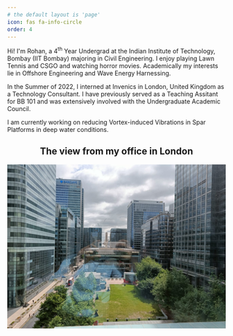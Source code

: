 ```yaml
---
# the default layout is 'page'
icon: fas fa-info-circle
order: 4
---
```


Hi! I'm Rohan, a 4<sup>th</sup> Year Undergrad at the Indian Institute of Technology, Bombay (IIT Bombay) majoring in Civil Engineering. I enjoy playing Lawn Tennis and CSGO and watching horror movies. Academically my interests lie in Offshore Engineering and Wave Energy Harnessing. 

In the Summer of 2022, I interned at Invenics in London, United Kingdom as a Technology Consultant. I have previously served as a Teaching Assitant for BB 101 and was extensively involved with the Undergraduate Academic Council. 

I am currently working on reducing Vortex-induced Vibrations in Spar Platforms in deep water conditions.

## <center>The view from my office in London</center>
![Picture](/assets/images/Office_View.jpeg)